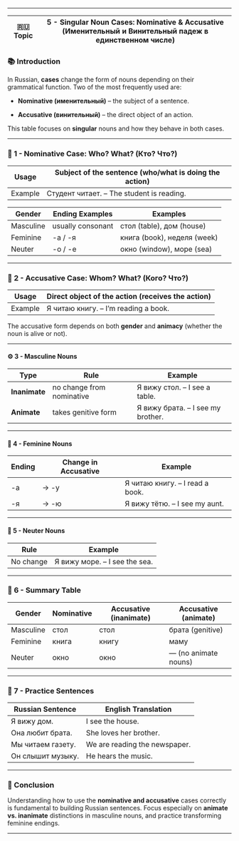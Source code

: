 
---

|🇷🇺 Topic|5 - Singular Noun Cases: Nominative & Accusative (Именительный и Винительный падеж в единственном числе)|
|---|---|

### 📚 Introduction

In Russian, **cases** change the form of nouns depending on their grammatical function. Two of the most frequently used are:

- **Nominative (именительный)** – the subject of a sentence.
    
- **Accusative (винительный)** – the direct object of an action.
    

This table focuses on **singular** nouns and how they behave in both cases.

---

### 🧭 1 - Nominative Case: Who? What? (Кто? Что?)

|Usage|Subject of the sentence (who/what is doing the action)|
|---|---|
|Example|Студент читает. – The student is reading.|

|Gender|Ending Examples|Examples|
|---|---|---|
|Masculine|usually consonant|стол (table), дом (house)|
|Feminine|-а / -я|книга (book), неделя (week)|
|Neuter|-о / -е|окно (window), море (sea)|

---

### 🧲 2 - Accusative Case: Whom? What? (Кого? Что?)

|Usage|Direct object of the action (receives the action)|
|---|---|
|Example|Я читаю книгу. – I’m reading a book.|

The accusative form depends on both **gender** and **animacy** (whether the noun is alive or not).

---

#### ⚙️ 3 - Masculine Nouns

|Type|Rule|Example|
|---|---|---|
|**Inanimate**|no change from nominative|Я вижу стол. – I see a table.|
|**Animate**|takes genitive form|Я вижу брата. – I see my brother.|

---

#### 🌸 4 - Feminine Nouns

|Ending|Change in Accusative|Example|
|---|---|---|
|-а|→ -у|Я читаю книгу. – I read a book.|
|-я|→ -ю|Я вижу тётю. – I see my aunt.|

---

#### 💠 5 - Neuter Nouns

|Rule|Example|
|---|---|
|No change|Я вижу море. – I see the sea.|

---

### 🧠 6 - Summary Table

|Gender|Nominative|Accusative (inanimate)|Accusative (animate)|
|---|---|---|---|
|Masculine|стол|стол|брата (genitive)|
|Feminine|книга|книгу|маму|
|Neuter|окно|окно|— (no animate nouns)|

---

### 🧩 7 - Practice Sentences

|Russian Sentence|English Translation|
|---|---|
|Я вижу дом.|I see the house.|
|Она любит брата.|She loves her brother.|
|Мы читаем газету.|We are reading the newspaper.|
|Он слышит музыку.|He hears the music.|

---

### 🎯 Conclusion

Understanding how to use the **nominative and accusative** cases correctly is fundamental to building Russian sentences. Focus especially on **animate vs. inanimate** distinctions in masculine nouns, and practice transforming feminine endings.

---

